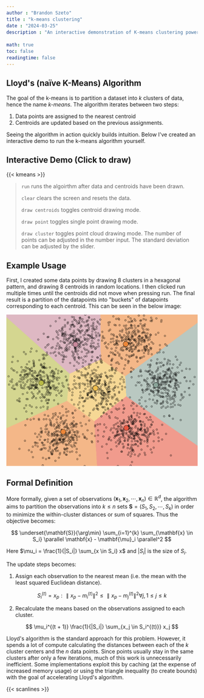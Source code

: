 ```yaml
---
author : "Brandon Szeto"
title : "k-means clustering"
date : "2024-03-25"
description : "An interactive demonstration of K-means clustering powered by Lloyd’s algorithm. Add data points to watch the algorithm dynamically assign points to the nearest centroid and recalculate cluster centers until the clusters stabilize—or shift as new points are added."

math: true
toc: false
readingtime: false
---
```

## Lloyd's (naïve K-Means) Algorithm
The goal of the k-means is to partition a dataset into $k$ clusters of data, hence
the name _k-means_. The algorithm iterates between two steps:
1. Data points are assigned to the nearest centroid
2. Centroids are updated based on the previous assignments.

Seeing the algorithm in action quickly builds intuition. Below I've created an
interactive demo to run the k-means algorithm yourself.

## Interactive Demo (Click to draw)

{{< kmeans >}}

> `run` runs the algoirthm after data and centroids have been drawn.
>
> `clear` clears the screen and resets the data.
>
> `draw centroids` toggles centroid drawing mode.
>
> `draw point` toggles single point drawing mode.
>
> `draw cluster` toggles point cloud drawing mode. The number of points can
  be adjusted in the number input. The standard deviation can be adjusted by the
  slider.

## Example Usage
First, I created some data points by drawing 8 clusters in a hexagonal pattern, and drawing 8 centroids in random locations. I then clicked run multiple times until the centroids did not move when pressing run. The final result is a partition of the datapoints into "buckets" of datapoints corresponding to each centroid. This can be seen in the below image:

![8 point clouds, 8 centroids](kmeans.png)

## Formal Definition
More formally, given a set of observations $(\mathbf{x}_1, \mathbf{x}_2, \cdots, \mathbf{x}_n) \in \mathbb{R}^d$, the algorithm aims to partition the observations into $k \leq n$ sets $\mathbf{S} = ( S_1, S_2, \cdots, S_k )$ in order to minimize the within-cluster distances or sum of squares. Thus the objective becomes:

$$ \underset{\mathbf{S}}{\arg\min} \sum_{i=1}^{k} \sum_{\mathbf{x} \in S_i} \parallel \mathbf{x} - \mathbf{\mu}_i \parallel^2 $$

Here $\mu_i = \frac{1}{|S_i|} \sum_{x \in S_i} x$ and $|S_i|$ is the size of $S_i$.

The update steps becomes:

1. Assign each observation to the nearest mean (i.e. the mean with the least
   squared Euclidean distance).

$$ S_i^{(t)} = x_p : \parallel x_p - m_i^{(t)}\parallel^2 \leq \parallel x_p - m_j^{(t)}\parallel^2 \forall j, 1 \leq j \leq k$$

2. Recalculate the means based on the observations assigned to each cluster.

$$ \mu_i^{(t + 1)} \frac{1}{|S_i|} \sum_{x_j \in S_i^{(t)}} x_j $$

Lloyd's algorithm is the standard approach for this problem. However, it spends a lot of compute calculating the distances between each of the $k$ cluster centers and the $n$ data points. Since points usually stay in the same clusters after only a few iterations, much of this work is unnecessarily inefficient. Some implementations exploit this by caching (at the expense of increased memory usage) or using the triangle inequality (to create bounds) with the goal of accelerating Lloyd's algorithm.

{{< scanlines >}}
